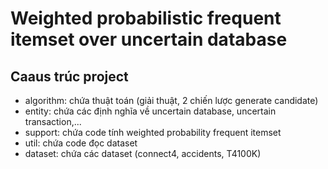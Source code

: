 
# Weighted probabilistic frequent itemset over uncertain database

## Caaus trúc project

>
- algorithm: chứa thuật toán (giải thuật, 2 chiến lược generate candidate)
- entity: chứa các định nghĩa về uncertain database, uncertain transaction,...
- support: chứa code tính weighted probability frequent itemset 
- util: chứa code đọc dataset
- dataset: chứa các dataset (connect4, accidents, T4100K)